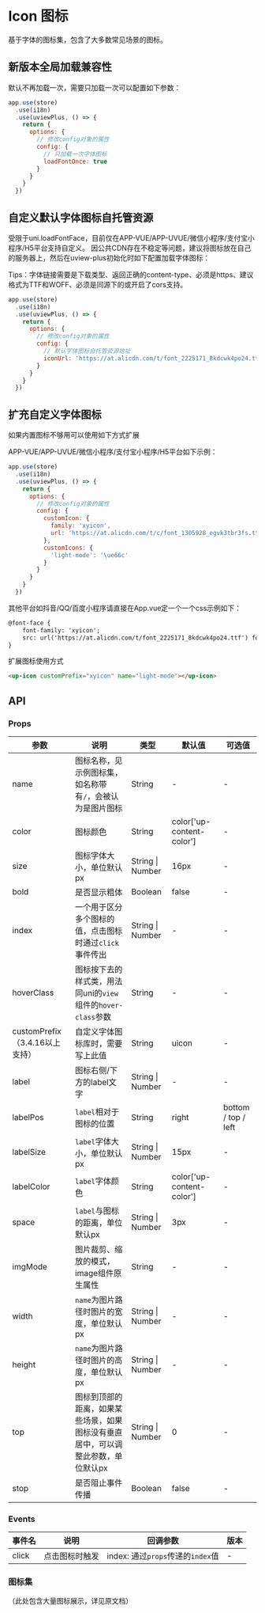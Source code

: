 # Icon 图标

基于字体的图标集，包含了大多数常见场景的图标。

## 新版本全局加载兼容性
默认不再加载一次，需要只加载一次可以配置如下参数：

```javascript
app.use(store)
  .use(i18n)
  .use(uviewPlus, () => {
    return {
      options: {
        // 修改config对象的属性
        config: {
          // 只加载一次字体图标
          loadFontOnce: true
        }
      }
    }
  })
```

## 自定义默认字体图标自托管资源
受限于uni.loadFontFace，目前仅在APP-VUE/APP-UVUE/微信小程序/支付宝小程序/H5平台支持自定义。
因公共CDN存在不稳定等问题，建议将图标放在自己的服务器上，然后在uview-plus初始化时如下配置加载字体图标：

Tips：字体链接需要是下载类型、返回正确的content-type、必须是https、建议格式为TTF和WOFF、必须是同源下的或开启了cors支持。

```javascript
app.use(store)
  .use(i18n)
  .use(uviewPlus, () => {
    return {
      options: {
        // 修改config对象的属性
        config: {
          // 默认字体图标自托管资源地址
          iconUrl: 'https://at.alicdn.com/t/font_2225171_8kdcwk4po24.ttf'
        }
      }
    }
  })
```

## 扩充自定义字体图标
如果内置图标不够用可以使用如下方式扩展

APP-VUE/APP-UVUE/微信小程序/支付宝小程序/H5平台如下示例：

```javascript
app.use(store)
  .use(i18n)
  .use(uviewPlus, () => {
    return {
      options: {
        // 修改config对象的属性
        config: {
          customIcon: {
            family: 'xyicon',
            url: 'https://at.alicdn.com/t/c/font_1305928_egvk3tbr3fs.ttf?t=1744189362601'
          },
          customIcons: {
            'light-mode': '\ue66c'
          }
        }
      }
    }
  })
```

其他平台如抖音/QQ/百度小程序请直接在App.vue定一个一个css示例如下：

```html
@font-face {
    font-family: 'xyicon';
    src: url('https://at.alicdn.com/t/font_2225171_8kdcwk4po24.ttf') format('truetype');
}
```

扩展图标使用方式

```html
<up-icon customPrefix="xyicon" name="light-mode"></up-icon>
```

## API

### Props
| 参数 | 说明 | 类型 | 默认值 | 可选值 |
| ---- | ---- | ---- | ------ | ------ |
| name | 图标名称，见示例图标集，如名称带有`/`，会被认为是图片图标 | String | - | - |
| color | 图标颜色 | String | color['up-content-color'] | - |
| size | 图标字体大小，单位默认px | String \| Number | 16px | - |
| bold | 是否显示粗体 | Boolean | false | - |
| index | 一个用于区分多个图标的值，点击图标时通过`click`事件传出 | String \| Number | - | - |
| hoverClass | 图标按下去的样式类，用法同uni的`view`组件的`hover-class`参数 | String | - | - |
| customPrefix（3.4.16以上支持） | 自定义字体图标库时，需要写上此值 | String | uicon | - |
| label | 图标右侧/下方的label文字 | String \| Number | - | - |
| labelPos | `label`相对于图标的位置 | String | right | bottom / top / left |
| labelSize | `label`字体大小，单位默认px | String \| Number | 15px | - |
| labelColor | `label`字体颜色 | String | color['up-content-color'] | - |
| space | `label`与图标的距离，单位默认px | String \| Number | 3px | - |
| imgMode | 图片裁剪、缩放的模式，image组件原生属性 | String | - | - |
| width | `name`为图片路径时图片的宽度，单位默认px | String \| Number | - | - |
| height | `name`为图片路径时图片的高度，单位默认px | String \| Number | - | - |
| top | 图标到顶部的距离，如果某些场景，如果图标没有垂直居中，可以调整此参数，单位默认px | String \| Number | 0 | - |
| stop | 是否阻止事件传播 | Boolean | false | - |

### Events
| 事件名 | 说明 | 回调参数 | 版本 |
| ------ | ---- | -------- | ---- |
| click | 点击图标时触发 | index: 通过`props`传递的`index`值 | - |

### 图标集
（此处包含大量图标展示，详见原文档）